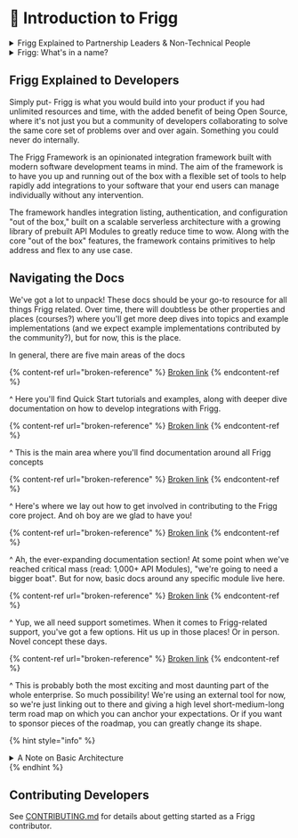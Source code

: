 # 🥳 Introduction to Frigg

<details>

<summary>Frigg Explained to Partnership Leaders &#x26; Non-Technical People</summary>

The Frigg Integration Framework is a software development tool intended to help engineers build integrations faster.

While we all know that new "tech partnerships" unlock business opportunities, integration development is a complex, product-driven process performed by engineers and designers. Partnership leaders can't conjure new integrations into existence; product & engineering resources must be engaged and supported.

Given these dynamics, partnership leaders often seek _external_ vendors and tools to get integrations built. This search brings them to Frigg and [Left Hook](https://lefthook.com).

Before you introduce Frigg to your engineering colleagues, partnership leaders should understand Frigg at a non-technical level. Our [Non-Technical Overview Doc](https://docs.google.com/document/d/e/2PACX-1vRzCTIUhUj5NC5CKIOhn36NGu6TbUPMwMF5-hFLJ2fuhfrCJ2VXnabtxqE429iP1CxPPgPyhzez41jk/pub) is intended to provide this context and support your internal advocacy for Frigg.

Meanwhile, Frigg's documentation site is targeted at engineers and product leaders who will need to understand the framework as a development tool.&#x20;

If you're ready to introduce Frigg to your technical colleagues, share this documentation site. Our [live demo site](https://demo.friggframework.,org) is also instructive to both technical and non-technical audiences as well.

Have questions? Chat with us

</details>

<details>

<summary>Frigg: What's in a name?</summary>

* Frigg is Odin's wife in Norse mythology
* Goddess of **marriage** and **partnerships**
* She flies the earthly skies as a falcon
* She is known in folklore as the **“weaver of clouds”**

The Frigg Integration Framework powers integrations between software companies, the majority of which are in the cloud, speeding up time to live on tech partnerships.

Read more about Frigg on [Wikipedia](https://en.wikipedia.org/wiki/Frigg).&#x20;

</details>

## Frigg Explained to Developers&#x20;

Simply put- Frigg is what you would build into your product if you had unlimited resources and time, with the added benefit of being Open Source, where it's not just you but a community of developers collaborating to solve the same core set of problems over and over again. Something you could never do internally.

The Frigg Framework is an opinionated integration framework built with modern software development teams in mind. The aim of the framework is to have you up and running out of the box with a flexible set of tools to help rapidly add integrations to your software that your end users can manage individually without any intervention.&#x20;

The framework handles integration listing, authentication, and configuration "out of the box," built on a scalable serverless architecture with a growing library of prebuilt API Modules to greatly reduce time to wow. Along with the core "out of the box" features, the framework contains primitives to help address and flex to any use case.&#x20;

## Navigating the Docs

We've got a lot to unpack! These docs should be your go-to resource for all things Frigg related. Over time, there will doubtless be other properties and places (courses?) where you'll get more deep dives into topics and example implementations (and we expect example implementations contributed by the community?), but for now, this is the place.

In general, there are five main areas of the docs

{% content-ref url="broken-reference" %}
[Broken link](broken-reference)
{% endcontent-ref %}

^ Here you'll find Quick Start tutorials and examples, along with deeper dive documentation on how to develop integrations with Frigg.

{% content-ref url="broken-reference" %}
[Broken link](broken-reference)
{% endcontent-ref %}

^ This is the main area where you'll find documentation around all Frigg concepts

{% content-ref url="broken-reference" %}
[Broken link](broken-reference)
{% endcontent-ref %}

^ Here's where we lay out how to get involved in contributing to the Frigg core project. And oh boy are we glad to have you!

{% content-ref url="broken-reference" %}
[Broken link](broken-reference)
{% endcontent-ref %}

^ Ah, the ever-expanding documentation section! At some point when we've reached critical mass (read: 1,000+ API Modules), "we're going to need a bigger boat". But for now, basic docs around any specific module live here.

{% content-ref url="broken-reference" %}
[Broken link](broken-reference)
{% endcontent-ref %}

^ Yup, we all need support sometimes. When it comes to Frigg-related support, you've got a few options. Hit us up in those places! Or in person. Novel concept these days.

{% content-ref url="broken-reference" %}
[Broken link](broken-reference)
{% endcontent-ref %}

^ This is probably both the most exciting and most daunting part of the whole enterprise. So much possibility! We're using an external tool for now, so we're just linking out to there and giving a high level short-medium-long term road map on which you can anchor your expectations. Or if you want to sponsor pieces of the roadmap, you can greatly change its shape.

{% hint style="info" %}
<details>

<summary>A Note on Basic Architecture</summary>

A Frigg Application is predominantly a backend microservice, with an optional frontend. Most Frigg adopters already have an existing frontend UI built using a framework of their choice, or will bake integration UX into their product's core code. Frigg ships with a simple library of components to get you started quickly. See more details about frontend options here.

In the backend, Frigg is based on the serverless.com framework. This key piece of technology and the underlying compute/architecture under the hood provides a number of advantages:

* Infrastructure-as-Code- The need to manually configure resources on the host provider is greatly reduced
* Deployable to your favorite host- AWS, GCP, Azure, any a list of many more are available
* Horizontal Scalability
* Pay as you go

</details>
{% endhint %}



## Contributing Developers

See [CONTRIBUTING.md](contributing/contributing/) for details about getting started as a Frigg contributor.
